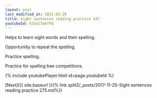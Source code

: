 ```yaml
---
layout: post
last_modified_at: 2021-03-29
title: Sight sentences reading practice 347
youtubeId: klGxCTwKfFQ
---
```

 
 
Helps to learn sight words and their spelling.

Opportunitiy to repeat the spelling. 

Practice spelling. 
 
Practice for spelling bee competitions. 
 
{% include youtubePlayer.html id=page.youtubeId %}
 
 

[Next]({{ site.baseurl }}{% link  split2/_posts/2017-11-25-Sight sentences reading practice 275.md%})
 
